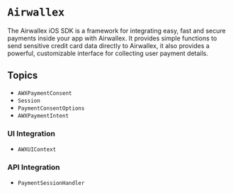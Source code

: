 # ``Airwallex``

The Airwallex iOS SDK is a framework for integrating easy, fast and secure payments inside your app with Airwallex. It provides simple functions to send sensitive credit card data directly to Airwallex, it also provides a powerful, customizable interface for collecting user payment details.


## Topics

- ``AWXPaymentConsent``
- ``Session``
- ``PaymentConsentOptions``
- ``AWXPaymentIntent``

### UI Integration
- ``AWXUIContext``
### API Integration
- ``PaymentSessionHandler``